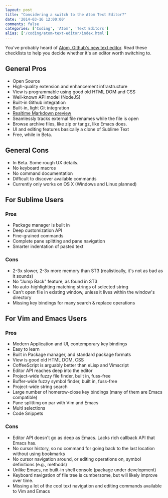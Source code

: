 ```yaml
---
layout: post
title: "Considering a switch to the Atom Text Editor?"
date: '2014-03-16 12:00:00'
comments: false
categories: ['Coding', 'Atom', 'Text Editors']
alias: ['/coding/atom-text-editor/index.html']
---
```

You've probably heard of [Atom, Github's new text editor](http://atom.io/). Read
these checklists to help you decide whether it's an editor worth switching to.

<!-- more -->

## General Pros

*   Open Source
*   High-quality extension and enhancement infrastructure
*   View is programmable using good old HTML DOM and CSS
*   Well-known API model (NodeJS)
*   Built-in Github integration
*   Built-in, light Git integration
*   [Realtime Markdown preview](https://www.youtube.com/watch?v=VGUemwCaBR0&amp;feature=youtu.be)
*   Seamlessly tracks external file renames while the file is open
*   Browse archive files, like zip or tar.gz, like Emacs does.
*   UI and editing features basically a clone of Sublime Text
*   Free, while in Beta.

## General Cons

*   In Beta. Some rough UX details.
*   No keyboard macros
*   No command documentation
*   Difficult to discover available commands
*   Currently only works on OS X (Windows and Linux planned)

## For Sublime Users

### Pros

*   Package manager is built in
*   Deep customization API
*   Fine-grained commands
*   Complete pane splitting and pane navigation
*   Smarter indentation of pasted text

### Cons

*   2-3x slower, 2-3x more memory than ST3 (realistically, it's not as bad as it sounds)
*   No "Jump Back" feature, as found in ST3
*   No auto-highlighting matching strings of selected string
*   Can't open file in existing window, unless it lives within the window's directory
*   Missing key bindings for many search &amp; replace operations

## For Vim and Emacs Users

### Pros

*   Modern Application and UI, contemporary key bindings
*   Easy to learn
*   Built in Package manager, and standard package formats
*   View is good old HTML DOM, CSS
*   CoffeeScript is arguably better than eLisp and Vimscript
*   Editor API reaches deep into the editor
*   Project-wide fuzzy file finder, built in, fuss-free
*   Buffer-wide fuzzy symbol finder, built in, fuss-free
*   Project-wide string search
*   Large number of homerow-close key bindings (many of them are Emacs compatible)
*   Pane splitting on par with Vim and Emacs
*   Multi selections
*   Code Snippets

### Cons

*   Editor API doesn't go as deep as Emacs. Lacks rich callback API that Emacs has.
*   No cursor history, so no command for going back to the last location without using bookmarks
*   No cursor navigation around, or editing operations on, symbol definitions (e.g., methods)
*   Unlike Emacs, no built-in shell console (package under development)
*   Keyboard navigation of file tree is cumbersome, but will likely improve over time.
*   Missing a lot of the cool text navigation and editing commands available to Vim and Emacs
